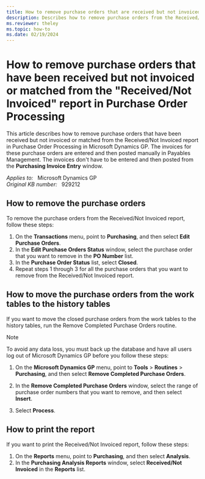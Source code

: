 ```yaml
---
title: How to remove purchase orders that are received but not invoiced or matched from the Received Not Invoiced report
description: Describes how to remove purchase orders from the Received/Not Invoiced report in Purchase Order Processing in Microsoft Dynamics GP.
ms.reviewer: theley
ms.topic: how-to
ms.date: 02/19/2024
---
```

# How to remove purchase orders that have been received but not invoiced or matched from the "Received/Not Invoiced" report in Purchase Order Processing

This article describes how to remove purchase orders that have been received but not invoiced or matched from the Received/Not Invoiced report in Purchase Order Processing in Microsoft Dynamics GP. The invoices for these purchase orders are entered and then posted manually in Payables Management. The invoices don't have to be entered and then posted from the **Purchasing Invoice Entry** window.

_Applies to:_ &nbsp; Microsoft Dynamics GP  
_Original KB number:_ &nbsp; 929212

## How to remove the purchase orders

To remove the purchase orders from the Received/Not Invoiced report, follow these steps:

1. On the **Transactions** menu, point to **Purchasing**, and then select **Edit Purchase Orders**.
2. In the **Edit Purchase Orders Status** window, select the purchase order that you want to remove in the **PO Number** list.
3. In the **Purchase Order Status** list, select **Closed**.
4. Repeat steps 1 through 3 for all the purchase orders that you want to remove from the Received/Not Invoiced report.

## How to move the purchase orders from the work tables to the history tables

If you want to move the closed purchase orders from the work tables to the history tables, run the Remove Completed Purchase Orders routine.

> [!NOTE]
> To avoid any data loss, you must back up the database and have all users log out of Microsoft Dynamics GP before you follow these steps:

1. On the **Microsoft Dynamics GP** menu, point to **Tools** > **Routines** > **Purchasing**, and then select **Remove Completed Purchase Orders**.
 
2. In the **Remove Completed Purchase Orders** window, select the range of purchase order numbers that you want to remove, and then select **Insert**.
3. Select **Process**.

## How to print the report

If you want to print the Received/Not Invoiced report, follow these steps:

1. On the **Reports** menu, point to **Purchasing**, and then select **Analysis**.
2. In the **Purchasing Analysis Reports** window, select **Received/Not Invoiced** in the **Reports** list.
